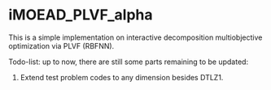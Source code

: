 # iMOEAD_PLVF_alpha
This is a simple implementation on interactive decomposition multiobjective optimization  via PLVF (RBFNN).

Todo-list: up to now, there are still some parts remaining to be updated:
1. Extend test problem codes to any dimension besides DTLZ1.

